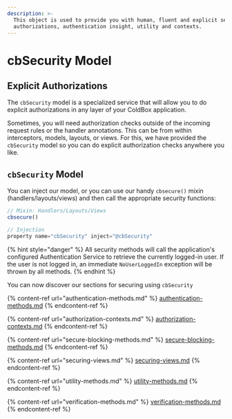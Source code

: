```yaml
---
description: >-
  This object is used to provide you with human, fluent and explicit security
  authorizations, authentication insight, utility and contexts.
---
```


# cbSecurity Model

## Explicit Authorizations

The `cbSecurity` model is a specialized service that will allow you to do explicit authorizations in any layer of your ColdBox application.

Sometimes, you will need authorization checks outside of the incoming request rules or the handler annotations. This can be from within interceptors, models, layouts, or views. For this, we have provided the `cbSecurity` model so you can do explicit authorization checks anywhere you like.

## `cbSecurity` Model

You can inject our model, or you can use our handy `cbsecure()` mixin (handlers/layouts/views) and then call the appropriate security functions:

```javascript
// Mixin: Handlers/Layouts/Views
cbsecure()

// Injection
property name="cbSecurity" inject="@cbSecurity"
```

{% hint style="danger" %}
All security methods will call the application's configured Authentication Service to retrieve the currently logged-in user. If the user is not logged in, an immediate `NoUserLoggedIn` exception will be thrown by all methods.
{% endhint %}

You can now discover our sections for securing using `cbSecurity`

{% content-ref url="authentication-methods.md" %}
[authentication-methods.md](authentication-methods.md)
{% endcontent-ref %}

{% content-ref url="authorization-contexts.md" %}
[authorization-contexts.md](authorization-contexts.md)
{% endcontent-ref %}

{% content-ref url="secure-blocking-methods.md" %}
[secure-blocking-methods.md](secure-blocking-methods.md)
{% endcontent-ref %}

{% content-ref url="securing-views.md" %}
[securing-views.md](securing-views.md)
{% endcontent-ref %}

{% content-ref url="utility-methods.md" %}
[utility-methods.md](utility-methods.md)
{% endcontent-ref %}

{% content-ref url="verification-methods.md" %}
[verification-methods.md](verification-methods.md)
{% endcontent-ref %}





